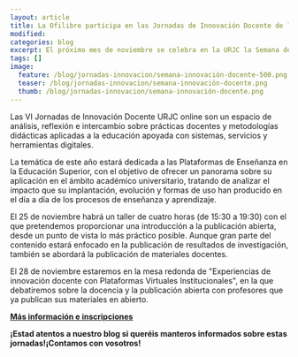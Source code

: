 ```yaml
---
layout: article
title: La Ofilibre participa en las Jornadas de Innovación Docente de la URJC
modified:
categories: blog
excerpt: El próximo mes de noviembre se celebra en la URJC la Semana de la Innovación Docente y ¡la OfiLibre estará presente! Os esperamos el 25 de noviembre en el Campus de Alcorcón con un taller orientado la Publicación Abierta y el 28 de noviembre con una mesa redonda sobre la Docencia y la publicación abierta.
tags: []
image:
  feature: /blog/jornadas-innovacion/semana-innovación-docente-500.png
  teaser: /blog/jornadas-innovacion/semana-innovación-docente.png
  thumb: /blog/jornadas-innovacion/semana-innovación-docente.png
---
```


Las VI Jornadas de Innovación Docente URJC online son un espacio de análisis, reflexión e intercambio sobre prácticas docentes y metodologías didácticas aplicadas a la educación apoyada con sistemas, servicios y herramientas digitales.

La temática de este año estará dedicada a las Plataformas de Enseñanza en la Educación Superior, con el objetivo de ofrecer un panorama sobre su aplicación en el ámbito académico universitario, tratando de analizar el impacto que su implantación, evolución y formas de uso han producido en el día a día de los procesos de enseñanza y aprendizaje.

El 25 de noviembre habrá un taller de cuatro horas (de 15:30 a 19:30) con el que pretendemos proporcionar una introducción a la publicación abierta, desde un punto de vista lo más práctico posible. Aunque gran parte del contenido estará enfocado en la publicación de resultados de investigación, también se abordará la publicación de materiales docentes.

El 28 de noviembre estaremos en la mesa redonda de "Experiencias de innovación docente con Plataformas Virtuales Institucionales", en la que debatiremos sobre la docencia y la publicación abierta con profesores que ya publican sus materiales en abierto.

**[Más información e inscripciones](https://eventos.urjc.es/39623/detail/i-semana-de-la-innovacion-docente-urjc.html)**

**¡Estad atentos a nuestro blog si queréis manteros informados sobre estas jornadas!¡Contamos con vosotros!**
